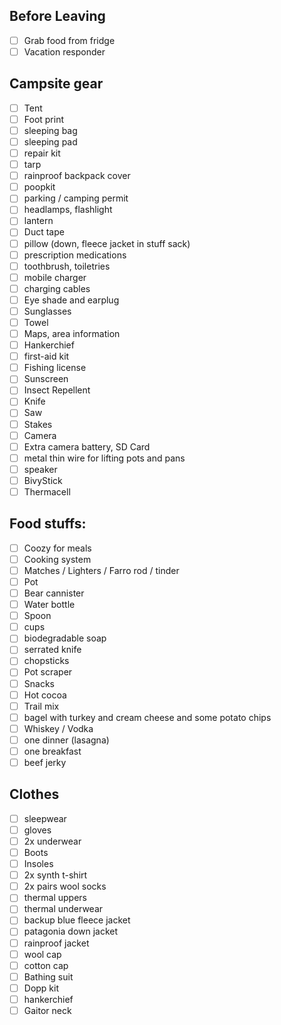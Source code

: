 
## Before Leaving
- [ ] Grab food from fridge
- [ ] Vacation responder

## Campsite gear
- [ ] Tent
- [ ] Foot print
- [ ] sleeping bag
- [ ] sleeping pad
- [ ] repair kit
- [ ] tarp
- [ ] rainproof backpack cover
- [ ] poopkit
- [ ] parking / camping permit
- [ ] headlamps, flashlight
- [ ] lantern
- [ ] Duct tape
- [ ] pillow (down, fleece jacket in stuff sack)
- [ ] prescription medications
- [ ] toothbrush, toiletries
- [ ] mobile charger
- [ ] charging cables
- [ ] Eye shade and earplug
- [ ] Sunglasses
- [ ] Towel
- [ ] Maps, area information
- [ ] Hankerchief
- [ ] first-aid kit
- [ ] Fishing license
- [ ] Sunscreen 
- [ ] Insect Repellent
- [ ] Knife
- [ ] Saw
- [ ] Stakes
- [ ] Camera
- [ ] Extra camera battery, SD Card
- [ ] metal thin wire for lifting pots and pans
- [ ] speaker
- [ ] BivyStick
- [ ] Thermacell

## Food stuffs:
- [ ] Coozy for meals
- [ ] Cooking system
- [ ] Matches / Lighters / Farro rod / tinder
- [ ] Pot
- [ ] Bear cannister
- [ ] Water bottle
- [ ] Spoon
- [ ] cups 
- [ ] biodegradable soap
- [ ] serrated knife
- [ ] chopsticks
- [ ] Pot scraper
- [ ] Snacks
- [ ] Hot cocoa
- [ ] Trail mix
- [ ] bagel with turkey and cream cheese and some potato chips
- [ ] Whiskey / Vodka
- [ ] one dinner (lasagna)
- [ ] one breakfast
- [ ] beef jerky

## Clothes
 
- [ ] sleepwear
- [ ] gloves
- [ ] 2x underwear
- [ ] Boots
- [ ] Insoles
- [ ] 2x synth t-shirt
- [ ] 2x pairs wool socks
- [ ] thermal uppers
- [ ] thermal underwear
- [ ] backup blue fleece jacket
- [ ] patagonia down jacket
- [ ] rainproof jacket
- [ ] wool cap
- [ ] cotton cap
- [ ] Bathing suit
- [ ] Dopp kit
- [ ] hankerchief
- [ ] Gaitor neck

